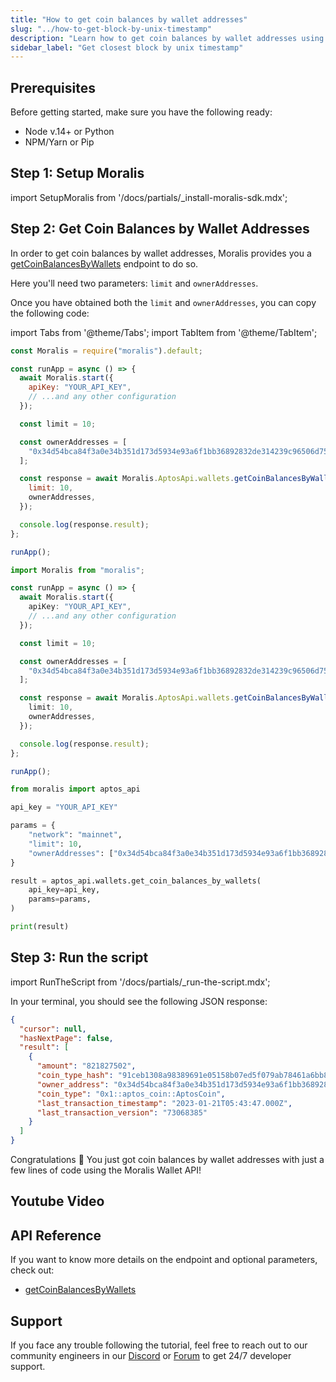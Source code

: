 ```yaml
---
title: "How to get coin balances by wallet addresses"
slug: "../how-to-get-block-by-unix-timestamp"
description: "Learn how to get coin balances by wallet addresses using Moralis Wallet API."
sidebar_label: "Get closest block by unix timestamp"
---
```


## Prerequisites

Before getting started, make sure you have the following ready:

- Node v.14+ or Python
- NPM/Yarn or Pip

## Step 1: Setup Moralis

import SetupMoralis from '/docs/partials/\_install-moralis-sdk.mdx';

<SetupMoralis node="moralis" python="moralis" />

## Step 2: Get Coin Balances by Wallet Addresses

In order to get coin balances by wallet addresses, Moralis provides you a [getCoinBalancesByWallets](/web3-data-api/aptos/reference/get-coin-balances-by-wallets) endpoint to do so.

Here you'll need two parameters: `limit` and `ownerAddresses`.

Once you have obtained both the `limit` and `ownerAddresses`, you can copy the following code:

import Tabs from '@theme/Tabs';
import TabItem from '@theme/TabItem';

<Tabs groupId="programming-language">
  <TabItem value="javascript" label="index.js (JavaScript)" default>

```javascript index.js
const Moralis = require("moralis").default;

const runApp = async () => {
  await Moralis.start({
    apiKey: "YOUR_API_KEY",
    // ...and any other configuration
  });

  const limit = 10;

  const ownerAddresses = [
    "0x34d54bca84f3a0e34b351d173d5934e93a6f1bb36892832de314239c96506d75",
  ];

  const response = await Moralis.AptosApi.wallets.getCoinBalancesByWallets({
    limit: 10,
    ownerAddresses,
  });

  console.log(response.result);
};

runApp();
```

</TabItem>
<TabItem value="typescript" label="index.ts (TypeScript)">

```typescript index.ts
import Moralis from "moralis";

const runApp = async () => {
  await Moralis.start({
    apiKey: "YOUR_API_KEY",
    // ...and any other configuration
  });

  const limit = 10;

  const ownerAddresses = [
    "0x34d54bca84f3a0e34b351d173d5934e93a6f1bb36892832de314239c96506d75",
  ];

  const response = await Moralis.AptosApi.wallets.getCoinBalancesByWallets({
    limit: 10,
    ownerAddresses,
  });

  console.log(response.result);
};

runApp();
```

</TabItem>
<TabItem value="python" label="index.py (Python)">

```python index.py
from moralis import aptos_api

api_key = "YOUR_API_KEY"

params = {
    "network": "mainnet",
    "limit": 10,
    "ownerAddresses": ["0x34d54bca84f3a0e34b351d173d5934e93a6f1bb36892832de314239c96506d75"]
}

result = aptos_api.wallets.get_coin_balances_by_wallets(
    api_key=api_key,
    params=params,
)

print(result)
```

</TabItem>
</Tabs>

## Step 3: Run the script

import RunTheScript from '/docs/partials/\_run-the-script.mdx';

<RunTheScript />

In your terminal, you should see the following JSON response:

```json
{
  "cursor": null,
  "hasNextPage": false,
  "result": [
    {
      "amount": "821827502",
      "coin_type_hash": "91ceb1308a98389691e05158b07ed5f079ab78461a6bb8d5a4054b1bb5cb8bb6",
      "owner_address": "0x34d54bca84f3a0e34b351d173d5934e93a6f1bb36892832de314239c96506d75",
      "coin_type": "0x1::aptos_coin::AptosCoin",
      "last_transaction_timestamp": "2023-01-21T05:43:47.000Z",
      "last_transaction_version": "73068385"
    }
  ]
}
```

Congratulations 🥳 You just got coin balances by wallet addresses with just a few lines of code using the Moralis Wallet API!

## Youtube Video

## API Reference

If you want to know more details on the endpoint and optional parameters, check out:

- [getCoinBalancesByWallets](/web3-data-api/aptos/reference/get-coin-balances-by-wallets)

## Support

If you face any trouble following the tutorial, feel free to reach out to our community engineers in our [Discord](https://moralis.io/discord) or [Forum](https://forum.moralis.io) to get 24/7 developer support.
